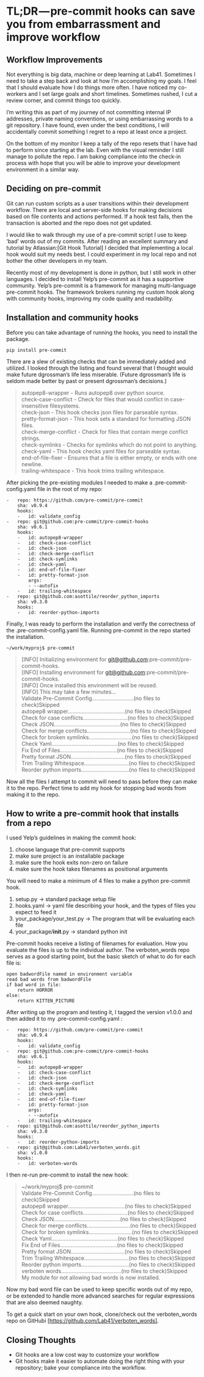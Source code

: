 # TL;DR — pre-commit hooks can save you from embarrassment and improve workflow

## Workflow Improvements
Not everything is big data, machine or deep learning at Lab41. Sometimes I need to take a step back and look at how I’m accomplishing my goals. I feel that I should evaluate how I do things more often. I have noticed my co-workers and I set large goals and short timelines. Sometimes rushed, I cut a review corner, and commit things too quickly.  

I’m writing this as part of my journey of not committing internal IP addresses, private naming conventions, or using embarrassing words to a git repository. I have found, even under the best conditions, I will accidentally commit something I regret to a repo at least once a project.  

On the bottom of my monitor I keep a tally of the repo resets that I have had to perform since starting at the lab. Even with the visual reminder I still manage to pollute the repo. I am baking compliance into the check-in process with hope that you will be able to improve your development environment in a similar way.  

## Deciding on pre-commit
Git can run custom scripts as a user transitions within their development workflow. There are local and server-side hooks for making decisions based on file contents and actions performed. If a hook test fails, then the transaction is aborted and the repo does not get updated.  

I would like to walk through my use of a pre-commit script I use to keep ‘bad’ words out of my commits. After reading an excellent summary and tutorial by Atlassian:[Git Hook Tutorial] I decided that implementing a local hook would suit my needs best. I could experiment in my local repo and not bother the other developers in my team.  

Recently most of my development is done in python, but I still work in other languages. I decided to install Yelp’s pre-commit as it has a supportive community. Yelp’s pre-commit is a framework for managing multi-language pre-commit hooks. The framework brokers running my custom hook along with community hooks, improving my code quality and readability.  

## Installation and community hooks
Before you can take advantage of running the hooks, you need to install the package.

`pip install pre-commit`  

There are a slew of existing checks that can be immediately added and utilized. I looked through the listing and found several that I thought would make future dgrossman’s life less miserable. (Future dgrossman’s life is seldom made better by past or present dgrossman’s decisions.)  

>autopep8-wrapper - Runs autopep8 over python source.  
>check-case-conflict - Check for files that would conflict in case-insensitive filesystems.  
>check-json - This hook checks json files for parseable syntax.  
>pretty-format-json - This hook sets a standard for formatting JSON files.  
>check-merge-conflict - Check for files that contain merge conflict strings.  
>check-symlinks - Checks for symlinks which do not point to anything.  
>check-yaml - This hook checks yaml files for parseable syntax.  
>end-of-file-fixer - Ensures that a file is either empty, or ends with one newline.  
>trailing-whitespace - This hook trims trailing whitespace.  


After picking the pre-existing modules I needed to make a .pre-commit-config.yaml file in the root of my repo:
```
-   repo: https://github.com/pre-commit/pre-commit
    sha: v0.9.4
    hooks:
    -   id: validate_config
-   repo: git@github.com:pre-commit/pre-commit-hooks
    sha: v0.6.1
    hooks:
    -   id: autopep8-wrapper
    -   id: check-case-conflict
    -   id: check-json
    -   id: check-merge-conflict
    -   id: check-symlinks
    -   id: check-yaml
    -   id: end-of-file-fixer
    -   id: pretty-format-json
        args:
        - --autofix
    -   id: trailing-whitespace
-   repo: git@github.com:asottile/reorder_python_imports
    sha: v0.3.0
    hooks:
    -   id: reorder-python-imports
```  

Finally, I was ready to perform the installation and verify the correctness of the .pre-commit-config.yaml file. Running pre-commit in the repo started the installation.  

`~/work/myproj$ pre-commit`
>[INFO] Initializing environment for git@github.com:pre-commit/pre-commit-hooks.  
>[INFO] Installing environment for git@github.com:pre-commit/pre-commit-hooks.  
>[INFO] Once installed this environment will be reused.  
>[INFO] This may take a few minutes…  
>Validate Pre-Commit Config………………………(no files to check)Skipped  
>autopep8 wrapper……………………………….(no files to check)Skipped  
>Check for case conflicts………………………..(no files to check)Skipped  
>Check JSON…………………………………….(no files to check)Skipped  
>Check for merge conflicts……………………….(no files to check)Skipped  
>Check for broken symlinks……………………….(no files to check)Skipped  
>Check Yaml…………………………………….(no files to check)Skipped  
>Fix End of Files……………………………….(no files to check)Skipped  
>Pretty format JSON……………………………..(no files to check)Skipped  
>Trim Trailing Whitespace………………………..(no files to check)Skipped  
>Reorder python imports………………………….(no files to check)Skipped  

Now all the files I attempt to commit will need to pass before they can make it to the repo. Perfect time to add my hook for stopping bad words from making it to the repo.  

## How to write a pre-commit hook that installs from a repo

I used Yelp’s guidelines in making the commit hook:

1. choose language that pre-commit supports
1. make sure project is an installable package
1. make sure the hook exits non-zero on failure
1. make sure the hook takes filenames as positional arguments

You will need to make a minimum of 4 files to make a python pre-commit hook.  

1. setup.py -> standard package setup file
1. hooks.yaml -> yaml file describing your hook, and the types of files you expect to feed it
1. your_package/your_test.py -> The program that will be evaluating each file
1. your_package/__init__.py -> standard python init

Pre-commit hooks receive a listing of filenames for evaluation. How you evaluate the files is up to the individual author. The verboten_words repo serves as a good starting point, but the basic sketch of what to do for each file is:  

```pyton
open badwordFile named in environment variable
read bad words from badwordFile
if bad word in file:
    return HORROR
else:
    return KITTEN_PICTURE
```

After writing up the program and testing it, I tagged the version v1.0.0 and then added it to my .pre-commit-config.yaml :  


```
-   repo: https://github.com/pre-commit/pre-commit
    sha: v0.9.4
    hooks:
    -   id: validate_config
-   repo: git@github.com:pre-commit/pre-commit-hooks
    sha: v0.6.1
    hooks:
    -   id: autopep8-wrapper
    -   id: check-case-conflict
    -   id: check-json
    -   id: check-merge-conflict
    -   id: check-symlinks
    -   id: check-yaml
    -   id: end-of-file-fixer
    -   id: pretty-format-json
        args:
        - --autofix
    -   id: trailing-whitespace
-   repo: git@github.com:asottile/reorder_python_imports
    sha: v0.3.0
    hooks:
    -   id: reorder-python-imports
-   repo: git@github.com:Lab41/verboten_words.git
    sha: v1.0.0
    hooks:
    -   id: verboten-words
```

I then re-run pre-commit to install the new hook:  

>~/work/myproj$ pre-commit  
>Validate Pre-Commit Config………………………(no files to check)Skipped  
>autopep8 wrapper……………………………….(no files to check)Skipped  
>Check for case conflicts………………………..(no files to check)Skipped  
>Check JSON…………………………………….(no files to check)Skipped  
>Check for merge conflicts……………………….(no files to check)Skipped  
>Check for broken symlinks……………………….(no files to check)Skipped  
>Check Yaml…………………………………….(no files to check)Skipped  
>Fix End of Files……………………………….(no files to check)Skipped  
>Pretty format JSON……………………………..(no files to check)Skipped  
>Trim Trailing Whitespace………………………..(no files to check)Skipped  
>Reorder python imports………………………….(no files to check)Skipped  
>verboten words…………………………………(no files to check)Skipped  
>My module for not allowing bad words is now installed.  

Now my bad word file can be used to keep specific words out of my repo, or be extended to handle more advanced searches for regular expressions that are also deemed naughty.  

To get a quick start on your own hook, clone/check out the verboten_words repo on GitHubi [https://github.com/Lab41/verboten_words]. 

## Closing Thoughts
* Git hooks are a low cost way to customize your workflow
* Git hooks make it easier to automate doing the right thing with your repository; bake your compliance into the workflow.
